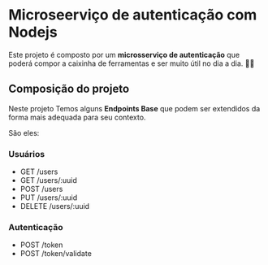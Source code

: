 # Microseerviço de autenticação com Nodejs

Este projeto é composto por um **microsserviço de autenticação** que poderá compor a caixinha de ferramentas e ser muito útil no dia a dia. :hammer::wrench:

## Composição do projeto

Neste projeto Temos alguns **Endpoints Base** que podem ser extendidos da forma mais adequada para seu contexto. 

São eles:

### Usuários

* GET /users
* GET /users/:uuid
* POST /users
* PUT /users/:uuid
* DELETE /users/:uuid

### Autenticação

* POST /token
* POST /token/validate
